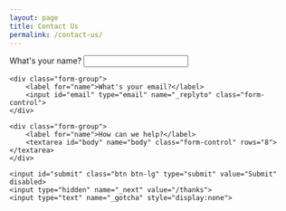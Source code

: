 ```yaml
---
layout: page
title: Contact Us
permalink: /contact-us/
---
```

<form action="//formspree.io/lynnfield.llc@gmail.com" role="form" method="POST">
	<div class="form-group">
		<label for="name">What's your name?</label>
    	<input id="name" type="text" name="name" class="form-control">
	</div>
	
	<div class="form-group">
		<label for="name">What's your email?</label>
    	<input id="email" type="email" name="_replyto" class="form-control">
	</div>
	
	<div class="form-group">
		<label for="name">How can we help?</label>
		<textarea id="body" name="body" class="form-control" rows="8"></textarea>
	</div>
	
    <input id="submit" class="btn btn-lg" type="submit" value="Submit" disabled>
	<input type="hidden" name="_next" value="/thanks">
	<input type="text" name="_gotcha" style="display:none">
</form>

<script>
	// Hope you aren't using IE8 or earlier ;)
	document.addEventListener('DOMContentLoaded', function() {
		document.addEventListener("keyup", function() {
			var name = document.getElementById("name").value;
			var email = document.getElementById("email").value;
			var body = document.getElementById("body").value;
			
			var allFieldsValid = !!name && !!name.trim() &&
				!!email && !!email.trim() &&
				!!body && !!body.trim();
				
			document.getElementById("submit").disabled = !allFieldsValid;
		});
 	});
</script>